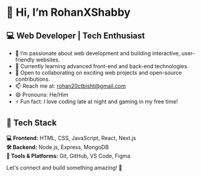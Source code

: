 # 👋 Hi, I’m RohanXShabby  
## 💻 Web Developer | Tech Enthusiast  

- 👀 I’m passionate about web development and building interactive, user-friendly websites.  
- 🌱 Currently learning advanced front-end and back-end technologies.  
- 💞️ Open to collaborating on exciting web projects and open-source contributions.  
- 📫 Reach me at: rohan20ctbisht@gmail.com  
- 😄 Pronouns: He/Him  
- ⚡ Fun fact: I love coding late at night and gaming in my free time!  

## 🚀 Tech Stack  
**💻 Frontend:** HTML, CSS, JavaScript, React, Next.js  
**🛠️ Backend:** Node.js, Express, MongoDB  
**🎨 Tools & Platforms:** Git, GitHub, VS Code, Figma  

Let's connect and build something amazing! 🚀  

